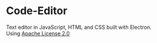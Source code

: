 # Code-Editor
Text editor in JavaScript, HTML and CSS built with Electron.  
Using [Apache License 2.0](https://github.com/FrankPujo/Code-Editor/blob/main/LICENSE)
